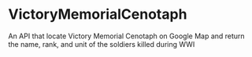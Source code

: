 # VictoryMemorialCenotaph
An API that locate Victory Memorial Cenotaph on Google Map and return the name, rank, and unit of the soldiers killed during WWI
